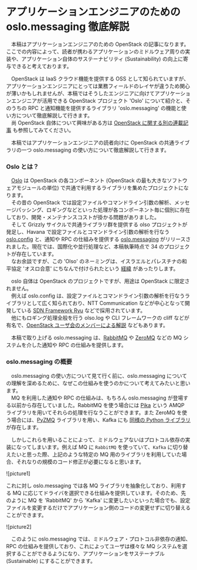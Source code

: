 # アプリケーションエンジニアのための oslo.messaging 徹底解説

　本稿はアプリケーションエンジニアのための OpenStack の記事になります。ここでの内容によって、読者が携わるアプリケーションのミドルウェア周りの実装や、アプリケーション自体のサステーナビリティ (Sustainability) の向上に寄与できると考えております。  

　OpenStack は IaaS クラウド機能を提供する OSS として知られていますが、アプリケーションエンジニアにとっては業務フィールドのレイヤが違うため関心が薄いかもしれませんが、本稿ではそうしたエンジニアに向けてアプリケーションエンジニアが活用できる OpenStack プロジェクト 'Oslo' について紹介と、そのうちの RPC と通知機能を提供するライブラリ 'oslo.messaging' の機能と使い方について徹底解説して行きます。  
　尚 OpenStack 自体について興味がある方は [OpenStack に関する別の連載記事](https://codezine.jp/article/detail/9636) も参照してみてください。  

　本稿ではアプリケーションエンジニアの読者向けに OpenStack の共通ライブラリの一つ oslo.messaging の使い方について徹底解説して行きます。  

### Oslo とは？
　[Oslo](https://wiki.openstack.org/wiki/Oslo) は OpenStack の各コンポーネント (OpenStack の最も大きなソフトウェアモジュールの単位) で共通で利用するライブラリを集めたプロジェクトになります。  
　その昔の OpenStack では設定ファイルやコマンドライン引数の解析、メッセージパッシング、ロギングなどといった処理が各コンポーネント毎に個別に存在しており、開発・メンテナンスコストが掛かる問題がありました。  
　そして Grizzly サイクルで共通ライブラリ群を提供する olso プロジェクトが発足し、Havana で設定ファイルとコマンドライン引数の解析を行なう [oslo.config](http://docs.openstack.org/developer/oslo.config) と、通知や RPC の仕組みを提供する [oslo.messaging](http://docs.openstack.org/developer/oslo.messaging) がリリースされました。現在では、国際化や並行処理など、本稿執筆時点で 34 のプロジェクトが存在しています。  
　なお余談ですが、この 'Olso' のネーミングは、イスラエルとパレスチナの和平協定 'オスロ合意' にちなんで付けられたという [経緯](http://docs.openstack.org/project-team-guide/oslo.html#brief-history) があったりします。  

　oslo 自体は OpenStack のプロジェクトですが、用途は OpenStack に限定されません。  
　例えば oslo.config は、設定ファイルとコマンドライン引数の解析を行なうライブラリとして広く知られており、NTT Communication などが中心となって開発している [SDN Framework Ryu](https://osrg.github.io/ryu/) などで採用されています。  
　他にもロギング処理全般を行う olso.log や CLI フレームワークの cliff などが有名で、[OpenStack ユーザ会のメンバーによる解説](http://www.slideshare.net/h-saito/openstack-oslo-cliff) などもあります。  

　本稿で取り上げる oslo.messaging は、[RabbitMQ](rabbitmq.com) や [ZeroMQ](http://zeromq.org/) などの MQ システムを介した通知や RPC の仕組みを提供します。  

### oslo.messaging の概要
　oslo.messaging の使い方について見て行く前に、oslo.messaging についての理解を深めるために、なぜこの仕組みを使うのかについて考えてみたいと思います。  
　MQ を利用した通知や RPC の仕組みは、もちろん oslo.messaging が登場する以前から存在していました。RabbitMQ を使う場合には [Pika](https://github.com/pika/pika) という AMQP ライブラリを用いてそれらの処理を行なうことができます。また ZeroMQ を使う場合には、[PyZMQ](https://github.com/zeromq/pyzmq) ライブラリを用い、Kafka にも [同様の Python ライブラリ](http://zeromq.org/) が存在します。  
  
　しかしこれらを用いることによって、ミドルウェアないはプロトコル依存の実装になってしまいます。例えば MQ に `RabbitMQ` を使っていて、`Kafka` に切り替えたいと思った際、上記のような特定の MQ 用のライブラリを利用していた場合、それなりの規模のコード修正が必要になると思います。  

![picture1]

  これに対し oslo.messaging では各 MQ ライブラリを抽象化しており、利用する MQ に応じてドライバを選択できる仕組みを提供しています。そのため、先のように MQ を 'RabbitMQ' から 'Kafka' に変更したいといった場合でも、設定ファイルを変更するだけでアプリケーション側のコードの変更せずに切り替えることができます。  

![picture2]

　このように oslo.messaging では、ミドルウェア・プロトコル非依存の通知、RPC の仕組みを提供しており、これによってユーザは様々な MQ システムを選択することができるようになり、アプリケーションをサステーナブル (Sustainable) にすることができます。  
